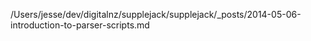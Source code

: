 /Users/jesse/dev/digitalnz/supplejack/supplejack/_posts/2014-05-06-introduction-to-parser-scripts.md